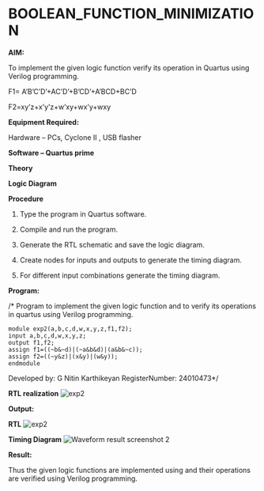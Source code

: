 # BOOLEAN_FUNCTION_MINIMIZATION

**AIM:**

To implement the given logic function verify its operation in Quartus using Verilog programming.

F1= A’B’C’D’+AC’D’+B’CD’+A’BCD+BC’D 

F2=xy’z+x’y’z+w’xy+wx’y+wxy

**Equipment Required:**

Hardware – PCs, Cyclone II , USB flasher

**Software – Quartus prime**

**Theory**

**Logic Diagram**

**Procedure**

1.	Type the program in Quartus software.

2.	Compile and run the program.

3.	Generate the RTL schematic and save the logic diagram.

4.	Create nodes for inputs and outputs to generate the timing diagram.

5.	For different input combinations generate the timing diagram.


**Program:**

/* Program to implement the given logic function and to verify its operations in quartus using Verilog programming. 
```
module exp2(a,b,c,d,w,x,y,z,f1,f2);
input a,b,c,d,w,x,y,z;
output f1,f2;
assign f1=((~b&~d)|(~a&b&d)|(a&b&~c));
assign f2=((~y&z)|(x&y)|(w&y));
endmodule

```
Developed by: G Nitin Karthikeyan
RegisterNumber: 24010473*/


**RTL realization**
![exp2](https://github.com/user-attachments/assets/0492a569-77ca-442d-a201-228a46e18258)

**Output:**

**RTL**
![exp2](https://github.com/user-attachments/assets/33df911b-a1ae-4672-9023-5f25e3d22288)

**Timing Diagram**
![Waveform result screenshot 2](https://github.com/user-attachments/assets/6f92effc-be43-40bc-b79f-45eec3c25593)

**Result:**

Thus the given logic functions are implemented using and their operations are verified using Verilog programming.

